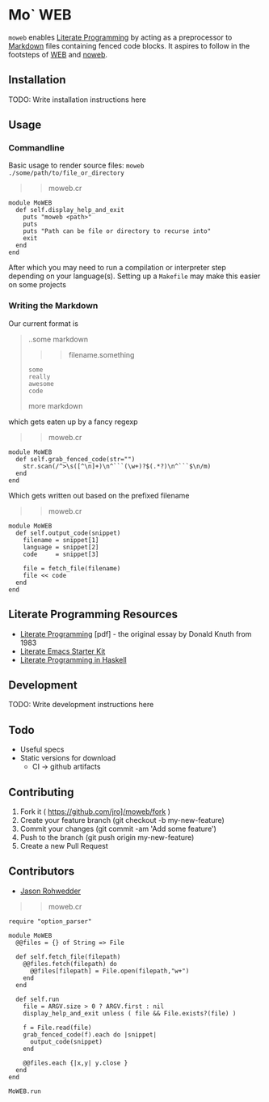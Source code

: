 # Mo` WEB

`moweb` enables
[Literate Programming](https://en.wikipedia.org/wiki/Literate_programming)
by acting as a preprocessor to
[Markdown](https://guides.github.com/features/mastering-markdown/)
files containing fenced code blocks. It aspires to follow in the
footsteps of [WEB](https://en.wikipedia.org/wiki/WEB) and [noweb](https://en.wikipedia.org/wiki/Noweb).

## Installation

TODO: Write installation instructions here

## Usage

### Commandline

Basic usage to render source files: `moweb ./some/path/to/file_or_directory`

>> moweb.cr

```crystal
module MoWEB
  def self.display_help_and_exit
    puts "moweb <path>"
    puts
    puts "Path can be file or directory to recurse into"
    exit
  end
end
```

After which you may need to run a compilation or interpreter step
depending on your language(s). Setting up a `Makefile` may make this
easier on some projects

### Writing the Markdown

Our current format is

> ..some markdown
> 
> >> filename.something
> 
> ```optional_language_name
> some
> really
> awesome
> code
> ```
> 
> more markdown

which gets eaten up by a fancy regexp

>> moweb.cr

```crystal
module MoWEB
  def self.grab_fenced_code(str="")
    str.scan(/^>\s([^\n]+)\n^```(\w+)?$(.*?)\n^```$\n/m)
  end
end
```

Which gets written out based on the prefixed filename
>> moweb.cr

```crystal
module MoWEB
  def self.output_code(snippet)
    filename = snippet[1]
    language = snippet[2]
    code     = snippet[3]
    
    file = fetch_file(filename)
    file << code
  end
end
```

## Literate Programming Resources

* [Literate Programming](http://literateprogramming.com/knuthweb.pdf)
  [pdf] - the original essay by Donald Knuth from 1983
* [Literate Emacs Starter Kit](https://github.com/eschulte/emacs24-starter-kit)
* [Literate Programming in Haskell](https://wiki.haskell.org/Literate_programming)

## Development

TODO: Write development instructions here

## Todo

* Useful specs
* Static versions for download
  * CI -> github artifacts

## Contributing

1. Fork it ( https://github.com/jro]/moweb/fork )
2. Create your feature branch (git checkout -b my-new-feature)
3. Commit your changes (git commit -am 'Add some feature')
4. Push to the branch (git push origin my-new-feature)
5. Create a new Pull Request

## Contributors

- [Jason Rohwedder](https://github.com/jro)


>> moweb.cr

```crystal
require "option_parser"

module MoWEB
  @@files = {} of String => File
  
  def self.fetch_file(filepath)
    @@files.fetch(filepath) do
      @@files[filepath] = File.open(filepath,"w+")
    end
  end
  
  def self.run
    file = ARGV.size > 0 ? ARGV.first : nil
    display_help_and_exit unless ( file && File.exists?(file) )
    
    f = File.read(file)
    grab_fenced_code(f).each do |snippet|
      output_code(snippet)
    end
    
    @@files.each {|x,y| y.close }
  end
end

MoWEB.run
```

